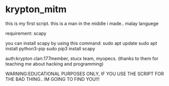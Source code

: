 # krypton_mitm
this is my first script. this is a man in the middle i made.. malay languege

requirement:
scapy

you can install scapy by using this command:
sudo apt update
sudo apt install python3-pip
sudo pip3 install scapy

auth:krypton
clan:177member, stucx team, myopecs. (thanks to them for teaching me about hacking and programming)

WARNING:EDUCATIONAL PURPOSES ONLY, IF YOU USE THE SCRIPT FOR THE BAD THING.. IM GOING TO FIND YOU!!!
